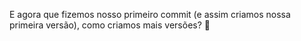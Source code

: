 E agora que fizemos nosso primeiro commit (e assim criamos nossa primeira versão), como criamos mais versões? :thought_balloon:
